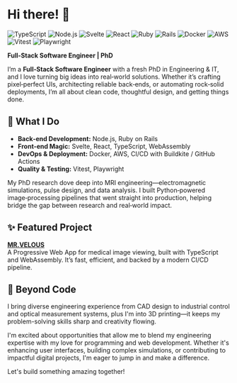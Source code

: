 # Hi there! 👋

![TypeScript](https://img.shields.io/badge/TypeScript-%23007ACC?logo=typescript&logoColor=white) ![Node.js](https://img.shields.io/badge/Node.js-%23339933?logo=node.js&logoColor=white) ![Svelte](https://img.shields.io/badge/Svelte-%23FF3E00?logo=svelte&logoColor=white)  ![React](https://img.shields.io/badge/React-%2361DAFB?logo=react&logoColor=black) ![Ruby](https://img.shields.io/badge/Ruby-%23CC342D?logo=ruby&logoColor=white) ![Rails](https://img.shields.io/badge/Rails-%23CC0000?logo=rubyonrails&logoColor=white) ![Docker](https://img.shields.io/badge/Docker-%230db7ed?logo=docker&logoColor=white)  ![AWS](https://img.shields.io/badge/AWS-%23FF9900?logo=amazon-aws&logoColor=white)  ![Vitest](https://img.shields.io/badge/Vitest-000000?logo=vitest&logoColor=white) ![Playwright](https://img.shields.io/badge/Playwright-EE3C90?logo=playwright&logoColor=white)

**Full-Stack Software Engineer | PhD**

I’m a **Full‑Stack Software Engineer** with a fresh PhD in Engineering & IT, and I love turning big ideas into real‑world solutions. Whether it’s crafting pixel‑perfect UIs, architecting reliable back‑ends, or automating rock‑solid deployments, I’m all about clean code, thoughtful design, and getting things done.

## 🚀 What I Do

- **Back‑end Development:** Node.js, Ruby on Rails
- **Front‑end Magic:** Svelte, React, TypeScript, WebAssembly  
- **DevOps & Deployment:** Docker, AWS, CI/CD with Buildkite / GitHub Actions  
- **Quality & Testing:** Vitest, Playwright

My PhD research dove deep into MRI engineering—electromagnetic simulations, pulse design, and data analysis. I built Python‑powered image‑processing pipelines that went straight into production, helping bridge the gap between research and real‑world impact.

## ✨ Featured Project

**[MR.VELOUS](https://mrvelous.app/)**  
A Progressive Web App for medical image viewing, built with TypeScript and WebAssembly. It’s fast, efficient, and backed by a modern CI/CD pipeline.

## 🎨 Beyond Code
I bring diverse engineering experience from CAD design to industrial control and optical measurement systems, plus I'm into 3D printing—it keeps my problem-solving skills sharp and creativity flowing.

I'm excited about opportunities that allow me to blend my engineering expertise with my love for programming and web development. Whether it's enhancing user interfaces, building complex simulations, or contributing to impactful digital projects, I'm eager to jump in and make a difference.

Let's build something amazing together!
